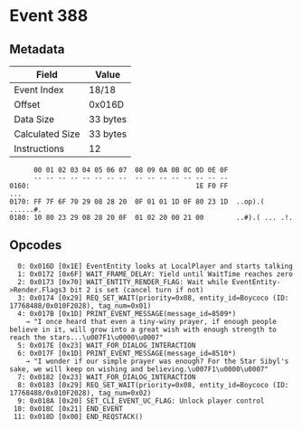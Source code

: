 # Event 388

## Metadata

| Field           | Value    |
|-----------------|----------|
| Event Index     | 18/18    |
| Offset          | 0x016D   |
| Data Size       | 33 bytes |
| Calculated Size | 33 bytes |
| Instructions    | 12       |

```
      00 01 02 03 04 05 06 07  08 09 0A 0B 0C 0D 0E 0F
      -- -- -- -- -- -- -- --  -- -- -- -- -- -- -- --
0160:                                         1E F0 FF               ...
0170: FF 7F 6F 70 29 08 28 20  0F 01 01 1D 0F 80 23 1D  ..op).( ......#.
0180: 10 80 23 29 08 28 20 0F  01 02 20 00 21 00        ..#).( ... .!.  
```

## Opcodes

```
  0: 0x016D [0x1E] EventEntity looks at LocalPlayer and starts talking
  1: 0x0172 [0x6F] WAIT_FRAME_DELAY: Yield until WaitTime reaches zero
  2: 0x0173 [0x70] WAIT_ENTITY_RENDER_FLAG: Wait while EventEntity->Render.Flags3 bit 2 is set (cancel turn if not)
  3: 0x0174 [0x29] REQ_SET_WAIT(priority=0x08, entity_id=Boycoco (ID: 17768488/0x010F2028), tag_num=0x01)
  4: 0x017B [0x1D] PRINT_EVENT_MESSAGE(message_id=8509*)
    → "I once heard that even a tiny-winy prayer, if enough people believe in it, will grow into a great wish with enough strength to reach the stars...\u007F1\u0000\u0007"
  5: 0x017E [0x23] WAIT_FOR_DIALOG_INTERACTION
  6: 0x017F [0x1D] PRINT_EVENT_MESSAGE(message_id=8510*)
    → "I wonder if our simple prayer was enough? For the Star Sibyl's sake, we will keep on wishing and believing.\u007F1\u0000\u0007"
  7: 0x0182 [0x23] WAIT_FOR_DIALOG_INTERACTION
  8: 0x0183 [0x29] REQ_SET_WAIT(priority=0x08, entity_id=Boycoco (ID: 17768488/0x010F2028), tag_num=0x02)
  9: 0x018A [0x20] SET_CLI_EVENT_UC_FLAG: Unlock player control
 10: 0x018C [0x21] END_EVENT
 11: 0x018D [0x00] END_REQSTACK()
```
